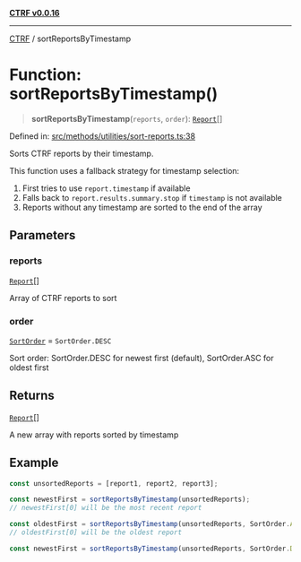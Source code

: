 [**CTRF v0.0.16**](../README.md)

***

[CTRF](../README.md) / sortReportsByTimestamp

# Function: sortReportsByTimestamp()

> **sortReportsByTimestamp**(`reports`, `order`): [`Report`](../interfaces/Report.md)[]

Defined in: [src/methods/utilities/sort-reports.ts:38](https://github.com/ctrf-io/ctrf-core-js/blob/main/src/methods/utilities/sort-reports.ts#L38)

Sorts CTRF reports by their timestamp.

This function uses a fallback strategy for timestamp selection:
1. First tries to use `report.timestamp` if available
2. Falls back to `report.results.summary.stop` if `timestamp` is not available
3. Reports without any timestamp are sorted to the end of the array

## Parameters

### reports

[`Report`](../interfaces/Report.md)[]

Array of CTRF reports to sort

### order

[`SortOrder`](../enumerations/SortOrder.md) = `SortOrder.DESC`

Sort order: SortOrder.DESC for newest first (default), SortOrder.ASC for oldest first

## Returns

[`Report`](../interfaces/Report.md)[]

A new array with reports sorted by timestamp

## Example

```typescript
const unsortedReports = [report1, report2, report3];

const newestFirst = sortReportsByTimestamp(unsortedReports);
// newestFirst[0] will be the most recent report

const oldestFirst = sortReportsByTimestamp(unsortedReports, SortOrder.ASC);
// oldestFirst[0] will be the oldest report

const newestFirst = sortReportsByTimestamp(unsortedReports, SortOrder.DESC);
```
